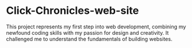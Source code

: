 # Click-Chronicles-web-site
 This project represents my first step into web development, combining my newfound coding skills with my passion for design and creativity. It challenged me to understand the fundamentals of building websites.
